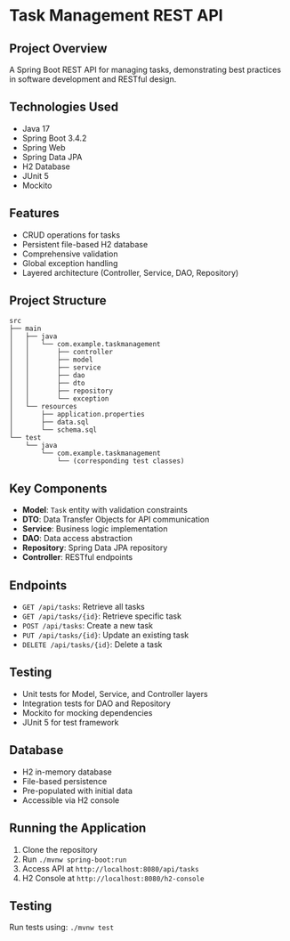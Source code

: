 # Task Management REST API

## Project Overview
A Spring Boot REST API for managing tasks, demonstrating best practices in software development and RESTful design.

## Technologies Used
- Java 17
- Spring Boot 3.4.2
- Spring Web
- Spring Data JPA
- H2 Database
- JUnit 5
- Mockito

## Features
- CRUD operations for tasks
- Persistent file-based H2 database
- Comprehensive validation
- Global exception handling
- Layered architecture (Controller, Service, DAO, Repository)

## Project Structure
```
src
├── main
│   ├── java
│   │   └── com.example.taskmanagement
│   │       ├── controller
│   │       ├── model
│   │       ├── service
│   │       ├── dao
│   │       ├── dto
│   │       ├── repository
│   │       └── exception
│   └── resources
│       ├── application.properties
│       ├── data.sql
│       └── schema.sql
└── test
    └── java
        └── com.example.taskmanagement
            └── (corresponding test classes)
```

## Key Components
- **Model**: `Task` entity with validation constraints
- **DTO**: Data Transfer Objects for API communication
- **Service**: Business logic implementation
- **DAO**: Data access abstraction
- **Repository**: Spring Data JPA repository
- **Controller**: RESTful endpoints

## Endpoints
- `GET /api/tasks`: Retrieve all tasks
- `GET /api/tasks/{id}`: Retrieve specific task
- `POST /api/tasks`: Create a new task
- `PUT /api/tasks/{id}`: Update an existing task
- `DELETE /api/tasks/{id}`: Delete a task

## Testing
- Unit tests for Model, Service, and Controller layers
- Integration tests for DAO and Repository
- Mockito for mocking dependencies
- JUnit 5 for test framework

## Database
- H2 in-memory database
- File-based persistence
- Pre-populated with initial data
- Accessible via H2 console

## Running the Application
1. Clone the repository
2. Run `./mvnw spring-boot:run`
3. Access API at `http://localhost:8080/api/tasks`
4. H2 Console at `http://localhost:8080/h2-console`

## Testing
Run tests using: `./mvnw test`
